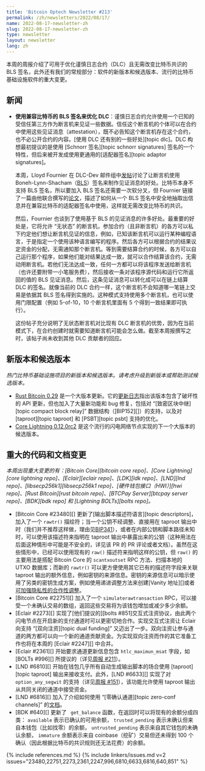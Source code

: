 ```yaml
---
title: 'Bitcoin Optech Newsletter #213'
permalink: /zh/newsletters/2022/08/17/
name: 2022-08-17-newsletter-zh
slug: 2022-08-17-newsletter-zh
type: newsletter
layout: newsletter
lang: zh
---
```


本周的周报介绍了可用于优化谨慎日志合约（DLC）且无需改变比特币共识的 BLS 签名，此外还有我们的常规部分：软件的新版本和候选版本、流行的比特币基础设施软件的重大变更。

## 新闻

- **<!--using-bitcoincompatible-bls-signatures-for-dlcs-->使用兼容比特币的 BLS 签名来优化 DLC**：谨慎日志合约允许使用一个已知的受信任第三方作为断言机来见证一些数据。信任这个断言机的个体可以在合约中使用这些见证消息（attestation），既不必告知这个断言机存在这个合约，也不必公开合约的内容。[使用 DLC 还有别的一些好处][topic dlc]。DLC 构想最初提议的是使用 [Schnorr 签名][topic schnorr signatures] 签名的一个特性，但后来被开发成使用更通用的[适配器签名][topic adaptor signatures]。

  本周，Lloyd Fournier 在 DLC-Dev 邮件组中[发帖][fournier dlc-dev]讨论了让断言机使用 Boneh-Lynn-Shacham（[BLS][]）签名来制作见证消息的好处。比特币本身不支持 BLS 签名，所以要加入 BLS 签名还需要一次软分叉，但 Fournier 链接了一篇由他联合撰写的[论文][fournier et al]，描述了如何从一个 BLS 签名中安全地抽取出信息并在兼容比特币的适配器签名中使用，这样就无需改变比特币的共识。

  然后，Fournier 也谈到了使用基于 BLS 的见证消息的许多好处。最重要的好处是，它将允许 “无状态” 的断言机，参加合约（且非断言机）的各方可以私下约定他们想让断言机见证的信息，例如，已知该断言机可以运行某种编程语言，于是指定一个使用该种语言编写的程序。然后各方可以根据合约的结果议定资金的分配，无需通知那个断言机。等到需要结算合约的时候，各方可以自己运行那个程序，如果他们能对结果达成一致，就可以合作结算该合约，无需动用断言机。若他们无法达成一致，任何一方都可以将该程序发送给断言机（也许还要附带一小笔服务费），然后接收一条对该程序源代码和运行它所返回的值的 BLS 见证消息。然后，这条见证消息可以转化成可以在链上结算 DLC 的签名。就像当前的 DLC 合约一样，这个断言机不会知道哪一笔链上交易是依据其 BLS 签名得到实施的。这种模式支持使用多个断言机，也可以使用门限配置（例如 5-of-10，10 个断言机里面有 5 个得到一致结果即可执行）。

  这份帖子充分说明了无状态断言机对比现有 DLC 断言机的优势，因为在当前模式下，在合约创建时就需要知道断言机可能会怎么做。截至本周报撰写之时，该帖子尚未收到其他 DLC 贡献者的回应。

## 新版本和候选版本

*热门比特币基础设施项目的新版本和候选版本。请考虑升级到新版本或帮助测试候选版本。*

- [Rust Bitcoin 0.29][] 是一个大版本更新。它的[更新日志][rb29 rn]指出该版本包含了破坏性的 API 更新，但也加入了大量新功能和 bug 修复，包括对 “[致密区块中继][topic compact block relay]” 数据结构（[BIP152][]）的支持，以及对 [taproot][topic taproot] 和 [PSBT][topic psbt] 支持的优化。
- [Core Lightning 0.12.0rc2][] 是这个流行的闪电网络节点实现的下一个大版本的候选版本。

## 重大的代码和文档变更

*本周出现重大变更的有：[Bitcoin Core][bitcoin core repo]、[Core Lightning][core lightning repo]、[Eclair][eclair repo]、[LDK][ldk repo]、[LND][lnd repo]、[libsecp256k1][libsecp256k1 repo]、[硬件钱包接口（HWI）][hwi repo]、[Rust Bitcoin][rust bitcoin repo]、[BTCPay Server][btcpay server repo]、[BDK][bdk repo] 和 [Lightning BOLTs][bolts repo]。*

- [Bitcoin Core #23480][] 更新了[输出脚本描述符语言][topic descriptors]，加入了一个 ` rawtr() ` 描绘符；当一个公钥不经调整、直接用在 taproot 输出中时（我们并不推荐这样做，理由见[BIP341][bip341 internal]），或者在内部公钥和脚本路径未知时，可以使用该描述符来指明在 taproot 输出中暴露出来的公钥（这种用法在后面这种情形中可能是不安全的，详见该 PR 的 PR 评论或者文档）。虽然在这些情形中，已经可以使用现有的 ` raw() ` 描述符来指明这样的公钥，但 ` raw() ` 的主要用法是搭配 Bitcoin Core 的 ` scantxoutset ` RPC 方法、扫描本地的 UTXO 数据库；而新的 ` rawtr() ` 可以更方便使用其它已有的描述符字段来关联 taproot 输出的额外信息，例如密钥的来源信息。密钥的来源信息可以暗示使用了另类的密钥生成方案，例如使用递进调整方法来创建[Vanity 地址][]或者[可加强隐私性的合作性调整][reusable taproot addresses]。
- [Bitcoin Core #22751][] 加入了一个  ` simulaterawtransaction ` RPC，可以接受一个未确认交易的数组，返回这些交易将为该钱包增加或减少多少余额。
- [Eclair #2273][] 实现了[他们提议的][bolts #851]交互式注资协议，由此两个闪电节点在开启新的支付通道时可以更密切地合作。实现交互式注资让 Eclair 向支持 “[双向注资][topic dual funding]” 又迈出了一步。双向注资让参与通道的两方都可以向一个新的通道贡献资金。为实现双向注资而作的其它准备工作也将在本周的 [Eclair #2247][] 中合并。
- [Eclair #2361][]  开始要求通道更新信息包含 ` htlc_maximun_msat ` 字段，如 [BOLTs #996][] 所提议的（详见[周报 #211][news211 bolts996]）。
- [LND #6810][] 开始在钱包几乎所有自动生成输出脚本的场合使用 [taproot][topic taproot] 输出来接收支付。此外，[LND #6633][] 实现了对 ` option_any_segwit ` 的支持（详见[周报 #151][news151 any_segwit]），该功能允许使用 taproot 输出从共同关闭的通道中接受资金。
- [LND #6816][] 加入了介绍如何使用 “[零确认通道][topic zero-conf channels]” 的[文档][lnd 0conf]。
- [BDK #640][] 更新了 ` get_balance` 函数，在返回时可以将现有的余额分成四类： ` available ` 表示已确认的可用余额， ` trusted_pending ` 表示未确认但来自本钱包（比如找零）的余额， ` untrusted_pending ` 表示来自其它钱包的未确认余额， ` immature ` 余额表示来自 coinbase（挖矿）交易但还未得到 100 个确认（因此根据比特币的共识规则还无法花费）的余额。

{% include references.md %}
{% include linkers/issues.md v=2 issues="23480,22751,2273,2361,2247,996,6810,6633,6816,640,851" %}

[rust bitcoin 0.29]: https://github.com/rust-bitcoin/rust-bitcoin/releases/tag/0.29.1
[core lightning 0.12.0rc2]: https://github.com/ElementsProject/lightning/releases/tag/v0.12.0rc2
[bls]: https://en.wikipedia.org/wiki/BLS_digital_signature
[fournier dlc-dev]: https://mailmanlists.org/pipermail/dlc-dev/2022-August/000149.html
[fournier et al]: https://eprint.iacr.org/2022/499.pdf
[bip341 internal]: https://github.com/bitcoin/bips/blob/master/bip-0341.mediawiki#constructing-and-spending-taproot-outputs
[news211 bolts996]: /zh/newsletters/2022/08/03/#ldk-1519
[news151 any_segwit]: /en/newsletters/2021/06/02/#bolts-672
[lnd 0conf]: https://github.com/lightningnetwork/lnd/blob/6c915484ba056870f9ed8b57f043d51f26137507/docs/zero_conf_channels.md
[vanity addresses]: https://en.bitcoin.it/wiki/Vanitygen
[reusable taproot addresses]: https://gist.github.com/Kixunil/0ddb3a9cdec33342b97431e438252c0a
[rb29 rn]: https://github.com/rust-bitcoin/rust-bitcoin/blob/110b5d89630d705e5d5ed0541230923eb4fc600f/CHANGELOG.md#029---2022-07-20-edition-2018-release
